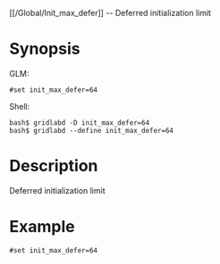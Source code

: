 [[/Global/Init_max_defer]] -- Deferred initialization limit

# Synopsis

GLM:

~~~
#set init_max_defer=64
~~~

Shell:

~~~
bash$ gridlabd -D init_max_defer=64
bash$ gridlabd --define init_max_defer=64
~~~

# Description

Deferred initialization limit

# Example

~~~
#set init_max_defer=64
~~~
